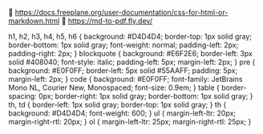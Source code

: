 🔗 https://docs.freeplane.org/user-documentation/css-for-html-or-markdown.html
🔗 https://md-to-pdf.fly.dev/

h1, h2, h3, h4, h5, h6 {
  background: #D4D4D4;
  border-top: 1px solid gray;
  border-bottom: 1px solid gray;
  font-weight: normal;
  padding-left: 2px;
  padding-right: 2px;
}
blockquote {
  background: #E6F2E6;
  border-left: 3px solid #408040;
  font-style: italic;
  padding-left: 5px;
  margin-left: 2px;
}
pre {
  background: #E0F0FF;
  border-left: 5px solid #55AAFF;
  padding: 5px;
  margin-left: 2px;
}
code {
  background: #E0F0FF;
  font-family: JetBrains Mono NL, Courier New, Monospaced;
  font-size: 0.9em;
}
table {
  border-spacing: 0px;
  border-right: 1px solid gray;
  border-bottom: 1px solid gray;
}
th, td {
  border-left: 1px solid gray;
  border-top: 1px solid gray;
}
th {
  background: #D4D4D4;
  font-weight: 600;
}
ul {
  margin-left-ltr: 20px;
  margin-right-rtl: 20px;
}
ol {
  margin-left-ltr: 25px;
  margin-right-rtl: 25px;
}
